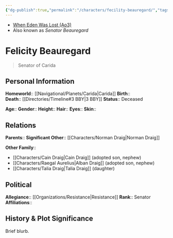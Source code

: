 ```yaml
---
{"dg-publish":true,"permalink":"/characters/fecility-beauregard/","tags":["senator","forcesensitive","unfinished"]}
---
```


- [When Eden Was Lost (Ao3)](https://archiveofourown.org/works/19334440/chapters/45992584)
- Also known as *Senator Beauregard*
# Felicity Beauregard
>Senator of Carida

## Personal Information

**Homeworld**::  [[Navigational/Planets/Carida\|Carida]]
**Birth**::  
**Death**::  [[Directories/Timeline#3 BBY\|3 BBY]]
**Status**::  Deceased

**Age**:: 
**Gender**:: 
**Height**:: 
**Hair**:: 
**Eyes**:: 
**Skin**:: 

## Relations

**Parents**:: 
**Significant Other**::  [[Characters/Norman Draig\|Norman Draig]] 

**Other Family**::
- [[Characters/Cain Draig\|Cain Draig]] (adopted son, nephew)
- [[Characters/Raegal Aurelius\|Alban Draig]] (adopted son, nephew)
- [[Characters/Talia Draig\|Talia Draig]] (daughter)

## Political

**Allegiance**::  [[Organizations/Resistance\|Resistance]]
**Rank**::  Senator
**Affiliations**::  

## History & Plot Significance

Brief blurb.